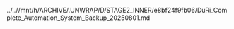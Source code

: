../..//mnt/h/ARCHIVE/.UNWRAP/D/STAGE2_INNER/e8bf24f9fb06/DuRi_Complete_Automation_System_Backup_20250801.md